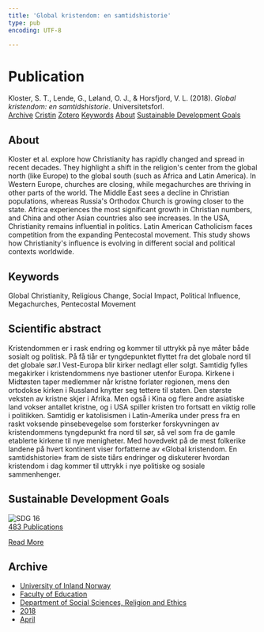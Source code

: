 ```yaml
---
title: 'Global kristendom: en samtidshistorie'
type: pub
encoding: UTF-8

---
```

<h1>Publication</h1>
<article id="csl-bib-container-RX5E9IZY" class="csl-bib-container">
  <div class="csl-bib-body"> <div class="csl-entry">Kloster, S. T., Lende, G., Løland, O. J., &#38; Horsfjord, V. L. (2018). <i>Global kristendom: en samtidshistorie</i>. Universitetsforl.</div> </div>
  <div class="csl-bib-buttons">
    <a href="#taxonomy-article-RX5E9IZY" alt="archive" class="csl-bib-button">Archive</a>
    <a href="https://app.cristin.no/results/show.jsf?id=1582614" alt="Cristin" class="csl-bib-button">Cristin</a>
    <a href="http://zotero.org/groups/5881554/items/RX5E9IZY" alt="Zotero" class="csl-bib-button">Zotero</a>
    <a href="#keywords-article-RX5E9IZY" alt="keywords" class="csl-bib-button">Keywords</a>
    <a href="#about-article-RX5E9IZY" alt="about_pub" class="csl-bib-button">About</a>
    <a href="#sdg-article-RX5E9IZY" alt="sdg" class="csl-bib-button">Sustainable Development Goals</a>
  </div>
  <div id="csl-bib-meta-container-RX5E9IZY"></div>
</article>
<div id="csl-bib-meta-RX5E9IZY" class="csl-bib-meta">
  <article id="about-article-RX5E9IZY" class="about_pub-article">
    <h1>About</h1>
    Kloster et al. explore how Christianity has rapidly changed and spread in recent decades. They highlight a shift in the religion's center from the global north (like Europe) to the global south (such as Africa and Latin America). In Western Europe, churches are closing, while megachurches are thriving in other parts of the world. The Middle East sees a decline in Christian populations, whereas Russia's Orthodox Church is growing closer to the state. Africa experiences the most significant growth in Christian numbers, and China and other Asian countries also see increases. In the USA, Christianity remains influential in politics. Latin American Catholicism faces competition from the expanding Pentecostal movement. This study shows how Christianity's influence is evolving in different social and political contexts worldwide.
  </article>
  <article id="keywords-article-RX5E9IZY" class="keywords-article">
    <h1>Keywords</h1>
    Global Christianity, Religious Change, Social Impact, Political Influence, Megachurches, Pentecostal Movement
  </article>
  <article id="abstract-article-RX5E9IZY" class="abstract-article">
    <h1>Scientific abstract</h1>
    Kristendommen er i rask endring og kommer til uttrykk på nye måter både sosialt og politisk. På få tiår er tyngdepunktet flyttet fra det globale nord til det globale sør.I Vest-Europa blir kirker nedlagt eller solgt. Samtidig fylles megakirker i kristendommens nye bastioner utenfor Europa. Kirkene i Midtøsten taper medlemmer når kristne forlater regionen, mens den ortodokse kirken i Russland knytter seg tettere til staten. Den største veksten av kristne skjer i Afrika. Men også i Kina og flere andre asiatiske land vokser antallet kristne, og i USA spiller kristen tro fortsatt en viktig rolle i politikken. Samtidig er katolisismen i Latin-Amerika under press fra en raskt voksende pinsebevegelse som forsterker forskyvningen av kristendommens tyngdepunkt fra nord til sør, så vel som fra de gamle etablerte kirkene til nye menigheter. Med hovedvekt på de mest folkerike landene på hvert kontinent viser forfatterne av «Global kristendom. En samtidshistorie» fram de siste tiårs endringer og diskuterer hvordan kristendom i dag kommer til uttrykk i nye politiske og sosiale sammenhenger.
  </article>
  <article id="sdg-article-RX5E9IZY" class="sdg-article">
    <h1>Sustainable Development Goals</h1>
    <div class="sdg-container"><div id="sdg16" class="sdg">
        <img src="{{< params subfolder >}}images/sdg/sdg16_en.png" class="image" alt="SDG 16">
        <div class="sdg-overlay">
          <a href="{{< params subfolder >}}en/archive/?sdg=16#archive" class="sdg-publication-count"><span>483</span> Publications</a>
          <p><a href="https://sdgs.un.org/goals/goal16" class="sdg-read-more">Read More</a></p>
        </div>
      </div></div>
  </article>
  <article id="taxonomy-article-RX5E9IZY" class="taxonomy-article">
    <h1>Archive</h1>
    <ul>
      <li><a href="{{< params subfolder >}}en/archive/?key=3DCRN523">University of Inland Norway</a></li>
      <li><a href="{{< params subfolder >}}en/archive/?key=WYNZA47F">Faculty of Education</a></li>
      <li><a href="{{< params subfolder >}}en/archive/?key=XY7UYWKQ">Department of Social Sciences, Religion and Ethics</a></li>
      <li><a href="{{< params subfolder >}}en/archive/?key=9MEWKPK8">2018</a></li>
      <li><a href="{{< params subfolder >}}en/archive/?key=YE2HQAJ8">April</a></li>
    </ul>
  </article>
</div>
